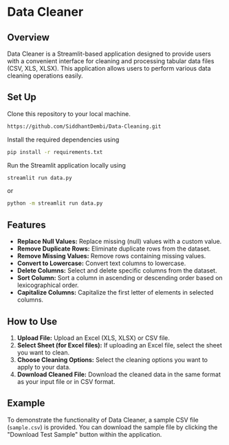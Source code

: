 # Data Cleaner


## Overview
Data Cleaner is a Streamlit-based application designed to provide users with a convenient interface for cleaning and processing tabular data files (CSV, XLS, XLSX). This application allows users to perform various data cleaning operations easily.

## Set Up

Clone this repository to your local machine.
````bash
https://github.com/SiddhantDembi/Data-Cleaning.git
````
Install the required dependencies using 
````bash
pip install -r requirements.txt
````

Run the Streamlit application locally using
````bash
streamlit run data.py
````
or 
````bash
python -m streamlit run data.py
````

## Features

- **Replace Null Values:** Replace missing (null) values with a custom value.
- **Remove Duplicate Rows:** Eliminate duplicate rows from the dataset.
- **Remove Missing Values:** Remove rows containing missing values.
- **Convert to Lowercase:** Convert text columns to lowercase.
- **Delete Columns:** Select and delete specific columns from the dataset.
- **Sort Column:** Sort a column in ascending or descending order based on lexicographical order.
- **Capitalize Columns:** Capitalize the first letter of elements in selected columns.

## How to Use

1. **Upload File:** Upload an Excel (XLS, XLSX) or CSV file.
2. **Select Sheet (for Excel files):** If uploading an Excel file, select the sheet you want to clean.
3. **Choose Cleaning Options:** Select the cleaning options you want to apply to your data.
4. **Download Cleaned File:** Download the cleaned data in the same format as your input file or in CSV format.

## Example

To demonstrate the functionality of Data Cleaner, a sample CSV file (`sample.csv`) is provided. You can download the sample file by clicking the "Download Test Sample" button within the application.

